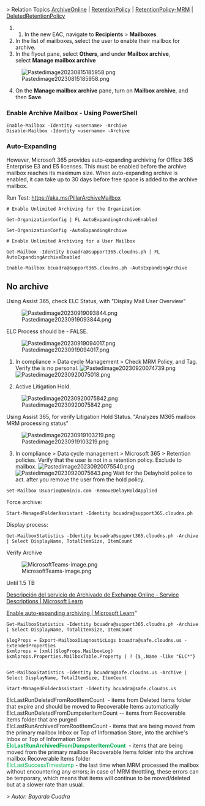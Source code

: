 
\> Relation Topics <a href="Archive Online" class="wikilink">ArchiveOnline</a> \| <a href="Retention Policy" class="wikilink">RetentionPolicy</a> \| <a href="Retention Policy - MRM"
class="wikilink">RetentionPolicy-MRM</a> \| <a href="Deleted Retention Policy"
class="wikilink">DeletedRetentionPolicy</a>

1.  1.  In the new EAC, navigate to **Recipients** \> **Mailboxes**.
2.  In the list of mailboxes, select the user to enable their mailbox for archive.
3.  In the flyout pane, select **Others**, and under **Mailbox archive**, select **Manage mailbox archive**

<figure>
<img src="Pasted image 20230815185958.png" class="wikilink"
alt="Pastedimage20230815185958.png" />
<figcaption
aria-hidden="true">Pastedimage20230815185958.png</figcaption>
</figure>

4.  On the **Manage mailbox archive** pane, turn on **Mailbox archive**, and then **Save**.

### Enable Archive Mailbox - Using PowerShell

    Enable-Mailbox -Identity <username> -Archive
    Disable-Mailbox -Identity <username> -Archive

### Auto-Expanding

However, Microsoft 365 provides auto-expanding archiving for Office 365 Enterprise E3 and E5 licenses. This must be enabled before the archive mailbox reaches its maximum size. When auto-expanding archive is enabled, it can take up to 30 days before free space is added to the archive mailbox.

Run Test: https://aka.ms/PillarArchiveMailbox

    # Enable Unlimited Archiving for the Organization 

    Get-OrganizationConfig | FL AutoExpandingArchiveEnabled

    Set-OrganizationConfig -AutoExpandingArchive

    # Enable Unlimited Archiving for a User Mailbox

    Get-Mailbox -Identity bcuadra@support365.cloudns.ph | FL AutoExpandingArchiveEnabled

    Enable-Mailbox bcuadra@support365.cloudns.ph -AutoExpandingArchive

## No archive

Using Assist 365, check ELC Status, with "Display Mail User Overview"

<figure>
<img src="Pasted image 20230919093844.png" class="wikilink"
alt="Pastedimage20230919093844.png" />
<figcaption
aria-hidden="true">Pastedimage20230919093844.png</figcaption>
</figure>

ELC Process should be - FALSE.

<figure>
<img src="Pasted image 20230919094017.png" class="wikilink"
alt="Pastedimage20230919094017.png" />
<figcaption
aria-hidden="true">Pastedimage20230919094017.png</figcaption>
</figure>

1.  In compliance \> Data cycle Management \> Check MRM Policy, and Tag. Verify the is no personal.
    <img src="Pasted image 20230920074739.png" class="wikilink"
    alt="Pastedimage20230920074739.png" />
    <img src="Pasted image 20230920075018.png" class="wikilink"
    alt="Pastedimage20230920075018.png" />

2.  Active Litigation Hold.

<figure>
<img src="Pasted image 20230920075842.png" class="wikilink"
alt="Pastedimage20230920075842.png" />
<figcaption
aria-hidden="true">Pastedimage20230920075842.png</figcaption>
</figure>

Using Assist 365, for verify Litigation Hold Status. "Analyzes M365 mailbox MRM processing status"

<figure>
<img src="Pasted image 20230919103219.png" class="wikilink"
alt="Pastedimage20230919103219.png" />
<figcaption
aria-hidden="true">Pastedimage20230919103219.png</figcaption>
</figure>

3.  In compliance \> Data cycle management \> Microsoft 365 \> Retention policies. Verify that the user is not in a retention policy. Exclude to mailbox.
    <img src="Pasted image 20230920075540.png" class="wikilink"
    alt="Pastedimage20230920075540.png" /><img src="Pasted image 20230920075643.png" class="wikilink"
    alt="Pastedimage20230920075643.png" />
    Wait for the Delayhold police to act. after you remove the user from the hold policy.

<!-- -->

    Set-Mailbox Usuario@Dominio.com -RemoveDelayHoldApplied  

Force archive:

    Start-ManagedFolderAssistant -Identity bcuadra@support365.cloudns.ph

Display process:

    Get-MailboxStatistics -Identity bcuadra@support365.cloudns.ph -Archive | Select DisplayName, TotalItemSize, ItemCount

Verify Archive

<figure>
<img src="MicrosoftTeams-image.png" class="wikilink"
alt="MicrosoftTeams-image.png" />
<figcaption aria-hidden="true">MicrosoftTeams-image.png</figcaption>
</figure>

Until 1.5 TB

[Descripción del servicio de Archivado de Exchange Online - Service Descriptions \| Microsoft Learn](https://learn.microsoft.com/es-es/office365/servicedescriptions/exchange-online-archiving-service-description/exchange-online-archiving-service-description)

[Enable auto-expanding archiving \| Microsoft Learn](https://learn.microsoft.com/en-us/purview/enable-autoexpanding-archiving)''


    Get-MailboxStatistics -Identity bcuadra@support365.cloudns.ph -Archive | Select DisplayName, TotalItemSize, ItemCount

    $logProps = Export-MailboxDiagnosticLogs bcuadra@safe.cloudns.us -ExtendedProperties
    $xmlprops = [xml]($logProps.MailboxLog)
    $xmlprops.Properties.MailboxTable.Property | ? {$_.Name -like "ELC*"}


    Get-MailboxStatistics -Identity bcuadra@safe.cloudns.us -Archive | Select DisplayName, TotalItemSize, ItemCount

    Start-ManagedFolderAssistant -Identity bcuadra@safe.cloudns.us

ElcLastRunDeletedFromRootItemCount  - items from Deleted Items folder that expire and should be moved to Recoverable Items automatically   
ElcLastRunDeletedFromDumpsterItemCount -- items from Recoverable Items folder that are purged  
ElcLastRunArchivedFromRootItemCount - items that are being moved from the primary mailbox Inbox or Top of Information Store, into the archive's Inbox or Top of Information Store  
<font color="#00b050">**ElcLastRunArchivedFromDumpsterItemCount** </font> - items that are being moved from the primary mailbox Recoverable Items folder into the archive mailbox Recoverable Items folder  
<font color="#00b050">ElcLastSuccessTimestamp </font>- the last time when MRM processed the mailbox without encountering any errors; in case of MRM throttling, these errors can be temporary, which means that items will continue to be moved/deleted but at a slower rate than usual.

*\> Autor: Bayardo Cuadra*
